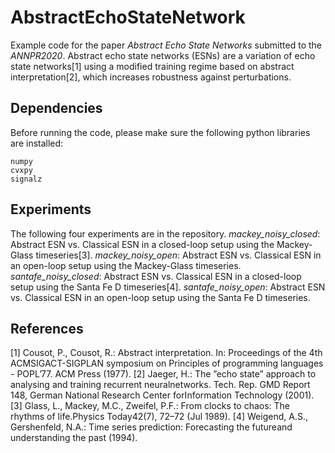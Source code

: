 # AbstractEchoStateNetwork
Example code for the paper *Abstract Echo State Networks* submitted to the *ANNPR2020*.
Abstract echo state networks (ESNs) are a variation of echo state networks[1] using a modified training regime based on abstract interpretation[2], which increases robustness against perturbations.

## Dependencies
Before running the code, please make sure the following python libraries are installed:
```
numpy
cvxpy
signalz
```

## Experiments
The following four experiments are in the repository.
*mackey_noisy_closed*:
Abstract ESN vs. Classical ESN in a closed-loop setup using the Mackey-Glass timeseries[3].
*mackey_noisy_open*:
Abstract ESN vs. Classical ESN in an open-loop setup using the Mackey-Glass timeseries.
*santafe_noisy_closed*:
Abstract ESN vs. Classical ESN in a closed-loop setup using the Santa Fe D timeseries[4].
*santafe_noisy_open*:
Abstract ESN vs. Classical ESN in an open-loop setup using the Santa Fe D timeseries.

## References
[1] Cousot, P., Cousot, R.: Abstract interpretation. In: Proceedings of the 4th ACMSIGACT-SIGPLAN symposium on Principles of programming languages - POPL’77. ACM Press (1977).
[2] Jaeger, H.: The ”echo state” approach to analysing and training recurrent neuralnetworks.  Tech.  Rep.  GMD  Report  148,  German  National  Research  Center  forInformation  Technology  (2001).
[3] Glass, L., Mackey, M.C., Zweifel, P.F.: From clocks to chaos: The rhythms of life.Physics Today42(7), 72–72 (Jul 1989).
[4] Weigend, A.S., Gershenfeld, N.A.: Time series prediction: Forecasting the futureand understanding the past (1994).
